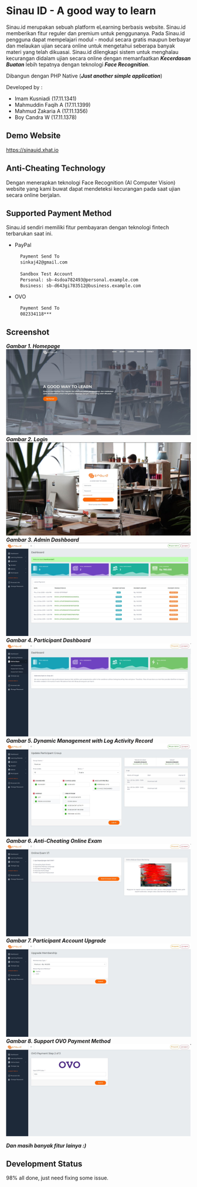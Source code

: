 # Sinau ID - A good way to learn
Sinau.id merupakan sebuah platform eLearning berbasis website. Sinau.id memberikan fitur reguler dan premium untuk penggunanya. Pada Sinau.id pengguna dapat mempelajari modul - modul secara gratis maupun berbayar dan melaukan ujian secara online untuk mengetahui seberapa banyak materi yang telah dikuasai. Sinau.id dilengkapi sistem untuk 
menghalau kecurangan didalam ujian secara online dengan memanfaatkan ***Kecerdasan Buatan*** lebih tepatnya dengan teknologi ***Face Recognition***.

Dibangun dengan PHP Native (***Just another simple application***)

Developed by :
- Imam Kusniadi (17.11.1341)
- Mahmuddin Faqih A (17.11.1399)
- Mahmud Zakaria A (17.11.1356)
- Boy Candra W (17.11.1378)

## Demo Website
https://sinauid.xhat.io

## Anti-Cheating Technology
Dengan menerapkan teknologi Face Recognition (AI Computer Vision) website yang kami buwat dapat mendeteksi kecurangan pada saat ujian secara online berjalan.

## Supported Payment Method
Sinau.id sendiri memiliki fitur pembayaran dengan teknologi fintech terbarukan saat ini.

- PayPal

        Payment Send To
        sinkaj42@gmail.com

        Sandbox Test Account
        Personal: sb-4sdoa782493@personal.example.com
        Business: sb-d643gi783512@business.example.com

- OVO


        Payment Send To
        082334118***

## Screenshot
***Gambar 1. Homepage***
![Homepage](app/files/screenshot/homepage.JPG)
***Gambar 2. Login***
![Login](app/files/screenshot/login.JPG)
***Gambar 3. Admin Dashboard***
![Admin Dashboard](app/files/screenshot/admin_dashboard.JPG)
***Gambar 4. Participant Dashboard***
![Participant Dashboard](app/files/screenshot/participant_dashboard.JPG)
***Gambar 5. Dynamic Management with Log Activity Record***
![Participant Dashboard](app/files/screenshot/update.JPG)
***Gambar 6. Anti-Cheating Online Exam***
![Anti-Cheating Online Exam](app/files/screenshot/online_exam.JPG)
***Gambar 7. Participant Account Upgrade***
![Participant Account Upgrade](app/files/screenshot/participant_upgrade.JPG)
***Gambar 8. Support OVO Payment Method***
![Support OVO Payment Method](app/files/screenshot/ovo.JPG)

***Dan masih banyak fitur lainya :)***

## Development Status
98% all done, just need fixing some issue.